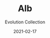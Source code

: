 ---
image_primary: "img/alb_collection_evolution_finium_1-1-410x410.jpg"
image_secondary: "img/alb_collection_evolution_finium_3-2-1000x400.jpg"
subtitle: "Evolution Collection"
description: "The%20Evolution%20collection%20is%20a%20more%20contemporary%20and%20streamlined%20take%20on%20the%20Classik%20collection.%20While%20more%20approachable%2C%20it%20has%20its%20own%20unique%20personality.%20Evolution%20creates%20the%20same%20stackstone-type%20architectural%20pattern%20in%20a%20decorative%20wall%2C%20but%20with%20wider%20slats%20and%20a%20less%20pronounced%203D%20effect."
tags: 
  - "Finium"
  - "Decorative Walls"
title: "Alb"
designer: "Finium"
href: "https://finium.ca/en/decorative-walls/alb/"
category: "decorative-walls"
manufacturer: "Finium"
slug: "/manufacturers/finium/decorative-walls/finium-alb"
date: "2021-02-17"
---